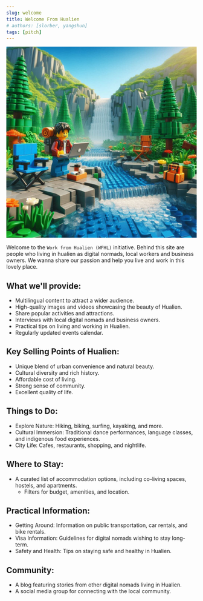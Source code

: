 ```yaml
---
slug: welcome
title: Welcome From Hualien
# authors: [slorber, yangshun]
tags: [pitch]
---
```


![](./work-from-outdoor.jpg)

Welcome to the `Work from Hualien (WFHL)` initiative. Behind this site are people who living in hualien as digital normads, local workers and business owners. We wanna share our passion and help you live and work in this lovely place.

## What we'll provide:
- Multilingual content to attract a wider audience.
- High-quality images and videos showcasing the beauty of Hualien.
- Share popular activities and attractions.
- Interviews with local digital nomads and business owners.
- Practical tips on living and working in Hualien.
- Regularly updated events calendar.

## Key Selling Points of Hualien:
  - Unique blend of urban convenience and natural beauty.
  - Cultural diversity and rich history.
  - Affordable cost of living.
  - Strong sense of community.
  - Excellent quality of life.

## Things to Do:
- Explore Nature: Hiking, biking, surfing, kayaking, and more.
- Cultural Immersion: Traditional dance performances, language classes, and indigenous food experiences.
- City Life: Cafes, restaurants, shopping, and nightlife.

## Where to Stay:
- A curated list of accommodation options, including co-living spaces, hostels, and apartments.
  - Filters for budget, amenities, and location.

## Practical Information:
- Getting Around: Information on public transportation, car rentals, and bike rentals.
- Visa Information: Guidelines for digital nomads wishing to stay long-term.
- Safety and Health: Tips on staying safe and healthy in Hualien.

## Community:
- A blog featuring stories from other digital nomads living in Hualien.
- A social media group for connecting with the local community.
